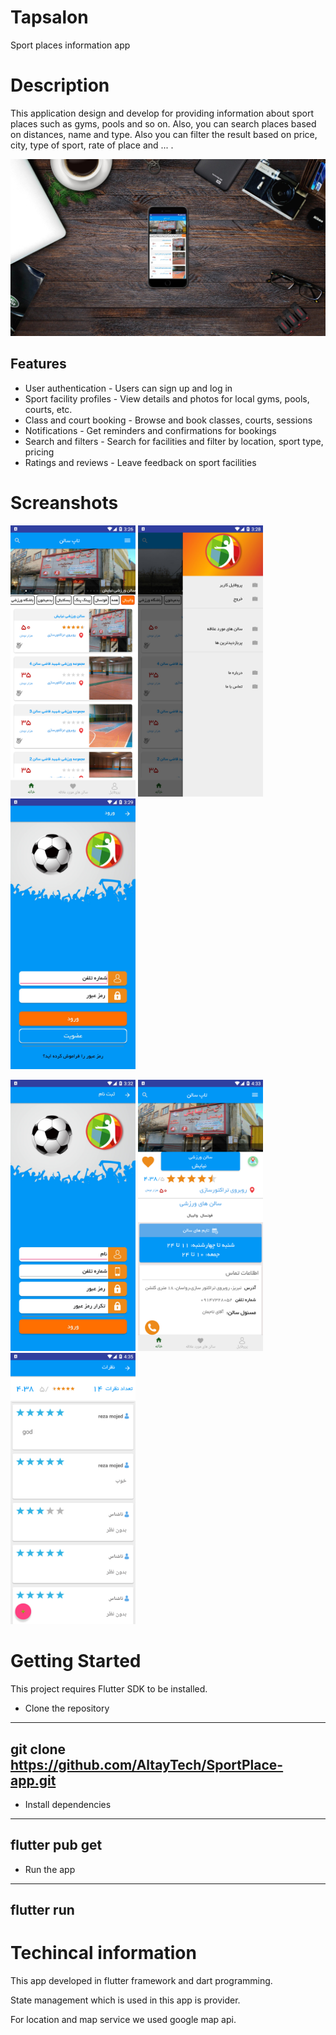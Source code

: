 # Tapsalon

Sport places information app

# Description

This application design and develop for providing information about sport places
such as gyms, pools and so on.
Also, you can search places based on distances, name and type. Also you can filter the result based
on price, city, type of sport, rate of place and ... .

![smartmockups1.jpg](screenshots%2Fsmartmockups1.jpg)

## Features

- User authentication - Users can sign up and log in
- Sport facility profiles - View details and photos for local gyms, pools, courts, etc.
- Class and court booking - Browse and book classes, courts, sessions
- Notifications - Get reminders and confirmations for bookings
- Search and filters - Search for facilities and filter by location, sport type, pricing
- Ratings and reviews - Leave feedback on sport facilities

# Screanshots

<img src="screenshots%2Fdevice-2019-07-01-115650.png" style="width: 200px;">    <img src="screenshots%2Fdevice-2019-07-01-115953.jpg" style="width: 200px; ">   <img src="screenshots%2Fdevice-2019-07-01-120055.jpg" style="width: 200px; ">

<img src="screenshots%2Fdevice-2019-07-01-120356.jpg" style="width: 200px;"> <img src="screenshots%2Fdevice-2019-07-01-131658.png" style="width: 200px; ">     <img src="screenshots%2Fdevice-2019-07-01-131954.png" style="width: 200px; "> 

# Getting Started

This project requires Flutter SDK to be installed.

- Clone the repository

---
git clone https://github.com/AltayTech/SportPlace-app.git
--- 

- Install dependencies

---
flutter pub get
---

- Run the app

---
flutter run
---

# Techincal information

This app developed in flutter framework and dart programming.

State management which is used in this app is provider.

For location and map service we used google map api.

#  













